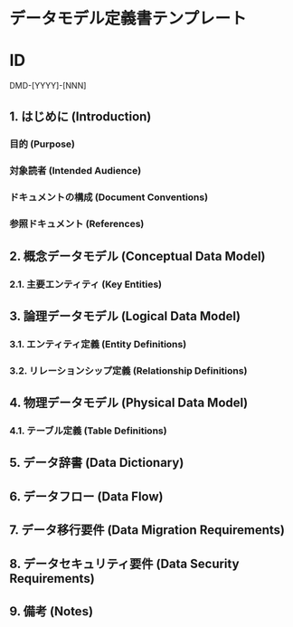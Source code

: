 # データモデル定義書テンプレート

# ID

DMD-[YYYY]-[NNN]

## 1. はじめに (Introduction)

### 目的 (Purpose)

<!-- このデータモデル定義書が作成される目的と、対象とするシステムのデータに関する範囲を記述します。
     - システムが扱うデータの全体像を明確にする
     - データベース設計やAPI設計の基礎を提供する
     - 関係者間でデータ構造に関する共通認識を形成する
     などを明確に記載してください。 -->

### 対象読者 (Intended Audience)

<!-- このドキュメントの対象読者（例：開発者、データベース管理者、ビジネスアナリスト、テスターなど）を記述します。
     各読者がこのドキュメントから何を得るべきか、どのような知識レベルを前提としているかを明確にします。 -->

### ドキュメントの構成 (Document Conventions)

<!-- このドキュメントで使用される表記規則、用語、略語、図の凡例などを記述します。
     必要に応じて、参照すべき用語集やスタイルガイドへのリンクを含めます。 -->

### 参照ドキュメント (References)

<!-- このドキュメントの作成にあたり参照した、または関連する他のドキュメント（例：要件定義書、関連標準など）をリストします。
     各参照ドキュメントのタイトル、バージョン、日付、および入手先を記載します。 -->

## 2. 概念データモデル (Conceptual Data Model)

<!-- システムが扱う主要なビジネス概念と、それらの間の高レベルな関係性を記述します。
     技術的な詳細には踏み込まず、ビジネスの視点からデータを表現します。
     Mermaid記法を用いた概念ER図（Entity-Relationship Diagram）を**必須**とします。 -->

### 2.1. 主要エンティティ (Key Entities)

<!-- 概念データモデルにおける主要なエンティティをリストし、それぞれの簡単な説明を記述します。 -->

## 3. 論理データモデル (Logical Data Model)

<!-- 概念データモデルを基に、具体的なデータ構造と関係性を論理的な視点から詳細に記述します。
     特定のデータベースシステムに依存しない形で、エンティティ、属性、リレーションシップ、データ型、制約などを定義します。
     Mermaid記法を用いた論理ER図を**必須**とします。 -->

### 3.1. エンティティ定義 (Entity Definitions)

<!-- 各エンティティの詳細を記述します。
     ※詳細は `data-model-sub-templates/database-entity-template.md` を参照し、以下にエンティティをリストしてください。
     例:
     - ENT-001 (ユーザー)
     - ENT-002 (商品) -->

### 3.2. リレーションシップ定義 (Relationship Definitions)

<!-- 各エンティティ間のリレーションシップを詳細に記述します。
     - リレーションシップ名
     - 関連するエンティティ
     - カーディナリティ（1対1、1対多、多対多）
     - 関連の種類（参照、包含など）
     - 説明 -->

## 4. 物理データモデル (Physical Data Model)

<!-- 論理データモデルを基に、特定のデータベースシステムに合わせた物理的なデータ構造を記述します。
     テーブル、カラム、データ型、インデックス、制約、パーティショニングなどの詳細を定義します。
     Mermaid記法を用いた物理ER図を**必須**とします。 -->

### 4.1. テーブル定義 (Table Definitions)

<!-- 各テーブルの詳細を記述します。
     - テーブル名
     - カラム名、データ型、長さ、NULL許容、デフォルト値、制約（PK/FK/Unique/Index）、説明
     - インデックス定義
     - 外部キー定義 -->

## 5. データ辞書 (Data Dictionary)

<!-- システム内で使用されるすべてのデータ要素の定義を記述します。
     - データ要素名
     - データ型
     - 長さ
     - 許容値
     - 説明
     - ビジネスルール
     - 関連するテーブル/カラム -->

## 6. データフロー (Data Flow)

<!-- システム内でのデータの流れを記述します。
     データの生成、変換、保存、利用のプロセスを明確にします。
     Mermaid記法を用いたデータフロー図を**必須**とします。 -->

## 7. データ移行要件 (Data Migration Requirements)

<!-- 既存システムからのデータ移行が必要な場合の要件を記述します。
     - 移行対象データ
     - 移行方法
     - 移行スケジュール
     - データ変換ルール
     - 移行時の検証方法 -->

## 8. データセキュリティ要件 (Data Security Requirements)

<!-- データの機密性、完全性、可用性に関する要件を記述します。
     - アクセス制御
     - 暗号化
     - バックアップとリカバリ
     - 監査ログ -->

## 9. 備考 (Notes)

<!-- その他、特記事項や考慮事項があれば記述します。 -->
